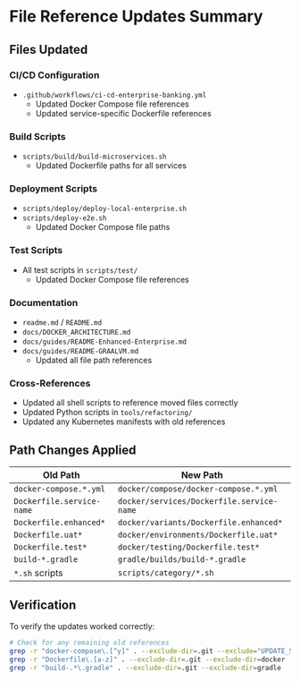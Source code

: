 # File Reference Updates Summary

## Files Updated

### CI/CD Configuration
- `.github/workflows/ci-cd-enterprise-banking.yml`
  - Updated Docker Compose file references
  - Updated service-specific Dockerfile references

### Build Scripts
- `scripts/build/build-microservices.sh`
  - Updated Dockerfile paths for all services

### Deployment Scripts
- `scripts/deploy/deploy-local-enterprise.sh`
- `scripts/deploy-e2e.sh`
  - Updated Docker Compose file paths

### Test Scripts
- All test scripts in `scripts/test/`
  - Updated Docker Compose file references

### Documentation
- `readme.md` / `README.md`
- `docs/DOCKER_ARCHITECTURE.md`
- `docs/guides/README-Enhanced-Enterprise.md`
- `docs/guides/README-GRAALVM.md`
  - Updated all file path references

### Cross-References
- Updated all shell scripts to reference moved files correctly
- Updated Python scripts in `tools/refactoring/`
- Updated any Kubernetes manifests with old references

## Path Changes Applied

| Old Path | New Path |
|----------|----------|
| `docker-compose.*.yml` | `docker/compose/docker-compose.*.yml` |
| `Dockerfile.service-name` | `docker/services/Dockerfile.service-name` |
| `Dockerfile.enhanced*` | `docker/variants/Dockerfile.enhanced*` |
| `Dockerfile.uat*` | `docker/environments/Dockerfile.uat*` |
| `Dockerfile.test*` | `docker/testing/Dockerfile.test*` |
| `build-*.gradle` | `gradle/builds/build-*.gradle` |
| `*.sh` scripts | `scripts/category/*.sh` |

## Verification

To verify the updates worked correctly:

```bash
# Check for any remaining old references
grep -r "docker-compose\.[^y]" . --exclude-dir=.git --exclude="UPDATE_SUMMARY.md"
grep -r "Dockerfile\.[a-z]" . --exclude-dir=.git --exclude-dir=docker
grep -r "build-.*\.gradle" . --exclude-dir=.git --exclude-dir=gradle
```

